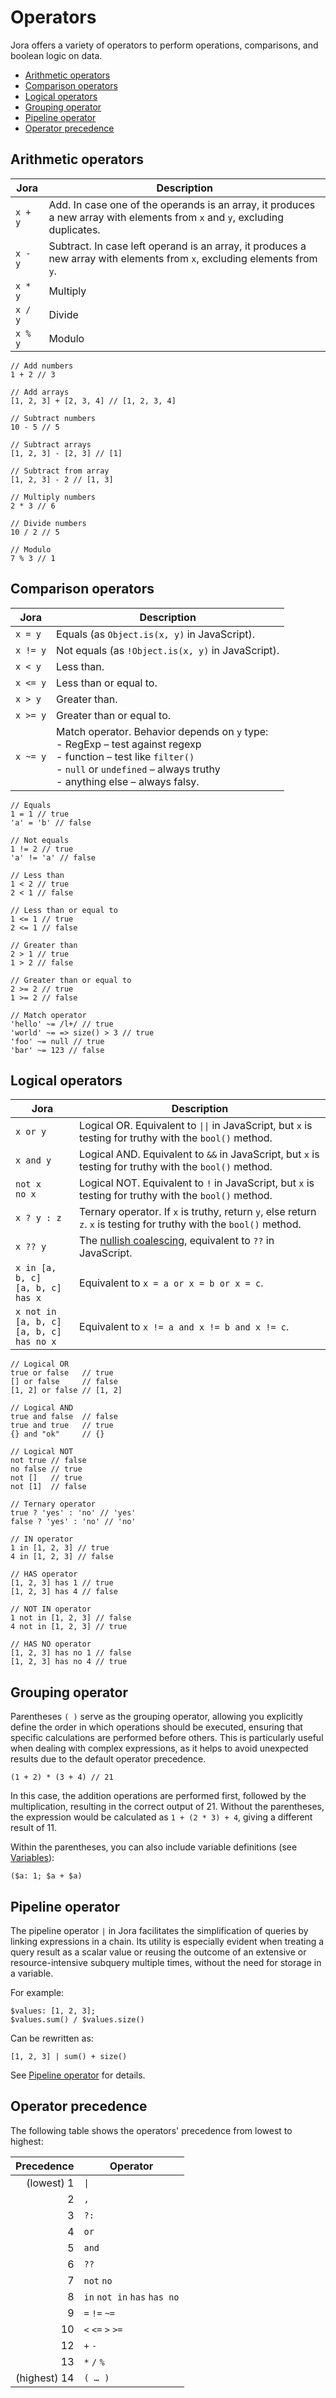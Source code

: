 # Operators

Jora offers a variety of operators to perform operations, comparisons, and boolean logic on data.

- [Arithmetic operators](#arithmetic-operators)
- [Comparison operators](#comparison-operators)
- [Logical operators](#logical-operators)
- [Grouping operator](#grouping-operator)
- [Pipeline operator](#pipeline-operator)
- [Operator precedence](#operator-precedence)

## Arithmetic operators

| Jora | Description |
|------|-------------|
| `x + y` | Add. In case one of the operands is an array, it produces a new array with elements from `x` and `y`, excluding duplicates.
| `x - y` | Subtract. In case left operand is an array, it produces a new array with elements from `x`, excluding elements from `y`.
| `x * y` | Multiply
| `x / y` | Divide
| `x % y` | Modulo

```jora
// Add numbers
1 + 2 // 3

// Add arrays
[1, 2, 3] + [2, 3, 4] // [1, 2, 3, 4]

// Subtract numbers
10 - 5 // 5

// Subtract arrays
[1, 2, 3] - [2, 3] // [1]

// Subtract from array
[1, 2, 3] - 2 // [1, 3]

// Multiply numbers
2 * 3 // 6

// Divide numbers
10 / 2 // 5

// Modulo
7 % 3 // 1
```

## Comparison operators

| Jora | Description |
|------|-------------|
| `x = y`  | Equals (as `Object.is(x, y)` in JavaScript).
| `x != y` | Not equals (as `!Object.is(x, y)` in JavaScript).
| `x < y`  | Less than.
| `x <= y` | Less than or equal to.
| `x > y`  | Greater than.
| `x >= y` | Greater than or equal to.
| `x ~= y` | Match operator. Behavior depends on `y` type:<br>- RegExp – test against regexp<br>- function – test like `filter()`<br>- `null` or `undefined` – always truthy<br>- anything else – always falsy.

```jora
// Equals
1 = 1 // true
'a' = 'b' // false

// Not equals
1 != 2 // true
'a' != 'a' // false

// Less than
1 < 2 // true
2 < 1 // false

// Less than or equal to
1 <= 1 // true
2 <= 1 // false

// Greater than
2 > 1 // true
1 > 2 // false

// Greater than or equal to
2 >= 2 // true
1 >= 2 // false

// Match operator
'hello' ~= /l+/ // true
'world' ~= => size() > 3 // true
'foo' ~= null // true
'bar' ~= 123 // false
```

## Logical operators

| Jora | Description |
|------|-------------|
| `x or y` | Logical OR. Equivalent to `\|\|` in JavaScript, but `x` is testing for truthy with the `bool()` method.
| `x and y` | Logical AND. Equivalent to `&&` in JavaScript, but `x` is testing for truthy with the `bool()` method.
| `not x`<br>`no x` | Logical NOT. Equivalent to `!` in JavaScript, but `x` is testing for truthy with the `bool()` method.
| `x ? y : z` | Ternary operator. If `x` is truthy, return `y`, else return `z`. `x` is testing for truthy with the `bool()` method.
| `x ?? y` | The [nullish coalescing](https://developer.mozilla.org/en-US/docs/Web/JavaScript/Reference/Operators/Nullish_coalescing), equivalent to `??` in JavaScript.
| `x in [a, b, c]`<br>`[a, b, c] has x` | Equivalent to `x = a or x = b or x = c`.
| `x not in [a, b, c]`<br>`[a, b, c] has no x` | Equivalent to `x != a and x != b and x != c`.


```jora
// Logical OR
true or false   // true
[] or false     // false
[1, 2] or false // [1, 2]

// Logical AND
true and false  // false
true and true   // true
{} and "ok"     // {}

// Logical NOT
not true // false
no false // true
not []   // true
not [1]  // false

// Ternary operator
true ? 'yes' : 'no' // 'yes'
false ? 'yes' : 'no' // 'no'

// IN operator
1 in [1, 2, 3] // true
4 in [1, 2, 3] // false

// HAS operator
[1, 2, 3] has 1 // true
[1, 2, 3] has 4 // false

// NOT IN operator
1 not in [1, 2, 3] // false
4 not in [1, 2, 3] // true

// HAS NO operator
[1, 2, 3] has no 1 // false
[1, 2, 3] has no 4 // true
```

## Grouping operator

Parentheses `( )` serve as the grouping operator, allowing you explicitly define the order in which operations should be executed, ensuring that specific calculations are performed before others. This is particularly useful when dealing with complex expressions, as it helps to avoid unexpected results due to the default operator precedence.

```jora
(1 + 2) * (3 + 4) // 21
```

In this case, the addition operations are performed first, followed by the multiplication, resulting in the correct output of 21. Without the parentheses, the expression would be calculated as `1 + (2 * 3) + 4`, giving a different result of 11.

Within the parentheses, you can also include variable definitions (see [Variables](./variables.md)):

```jora
($a: 1; $a + $a)
```

## Pipeline operator

The pipeline operator `|` in Jora facilitates the simplification of queries by linking expressions in a chain. Its utility is especially evident when treating a query result as a scalar value or reusing the outcome of an extensive or resource-intensive subquery multiple times, without the need for storage in a variable.

For example:

```jora
$values: [1, 2, 3];
$values.sum() / $values.size()
```

Can be rewritten as:

```jora
[1, 2, 3] | sum() + size()
```

See [Pipeline operator](./pipeline-operator.md) for details.

## Operator precedence

The following table shows the operators' precedence from lowest to highest:

| Precedence | Operator |
|-----:|---|
| (lowest) 1 | `\|`
| 2 | `,`
| 3 | `?:`
| 4 | `or`
| 5 | `and`
| 6 | `??`
| 7 | `not` `no`
| 8 | `in` `not in` `has` `has no`
| 9 | `=` `!=` `~=`
| 10 | `<` `<=` `>` `>=`
| 12 | `+` `-`
| 13 | `*` `/` `%`
| (highest) 14 | `( … )`

